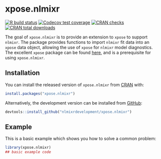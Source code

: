 # xpose.nlmixr

<!-- badges: start -->
[![R build status](https://github.com/nlmixrdevelopment/xpose.nlmixr/workflows/R-CMD-check/badge.svg)](https://github.com/nlmixrdevelopment/xpose.nlmixr/actions)
[![Codecov test coverage](https://codecov.io/gh/nlmixrdevelopment/xpose.nlmixr/branch/master/graph/badge.svg)](https://codecov.io/gh/nlmixrdevelopment/xpose.nlmixr?branch=master)
[![CRAN checks](https://cranchecks.info/badges/summary/xpose.nlmixr)](https://cran.r-project.org/web/checks/check_results_xpose.nlmixr.html)
[![CRAN total downloads](https://cranlogs.r-pkg.org/badges/grand-total/xpose.nlmixr)](https://cran.r-project.org/package=nlmixr)
<!-- badges: end -->

The goal of `xpose.nlmixr` is to provide an extension to `xpose` to support `nlmixr`. The package provides functions to import `nlmixr` fit data into an `xpose` data object, allowing the use of `xpose` for `nlmixr` model diagnostics.  
The excellent `xpose` package can be found [here](https://github.com/UUPharmacometrics/xpose), and is a prerequisite for using `xpose.nlmixr`.

## Installation

You can install the released version of `xpose.nlmixr` from [CRAN](https://CRAN.R-project.org) with:

``` r
install.packages("xpose.nlmixr")
```

Alternatively, the development version can be installed from [GitHub](https://github.com/nlmixrdevelopment/xpose.nlmixr):

``` r
devtools::install_github("nlmixrdevelopment/xpose.nlmixr")
```

## Example

This is a basic example which shows you how to solve a common problem:

``` r
library(xpose.nlmixr)
## basic example code
```

